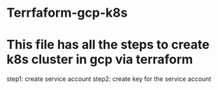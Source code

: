 # Terrfaform-gcp-k8s
# This file has all the steps to create k8s cluster in gcp via terraform
step1: create service account
step2: create key for the service account